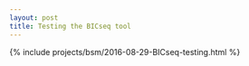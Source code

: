 ```yaml
---
layout: post
title: Testing the BICseq tool
---
```


{% include projects/bsm/2016-08-29-BICseq-testing.html %}
